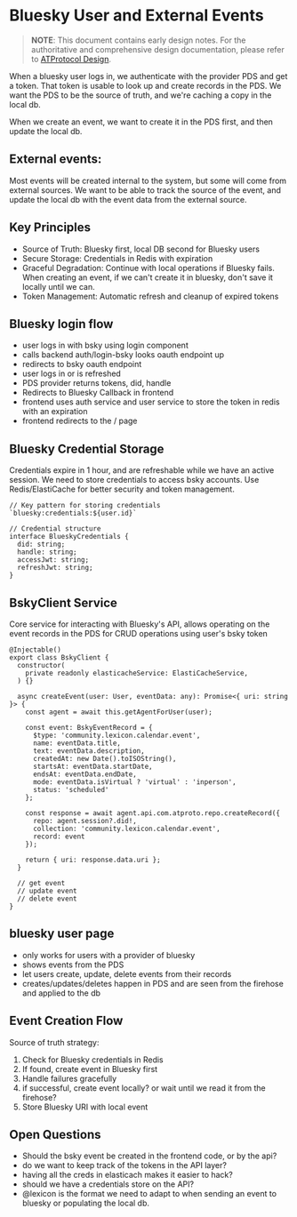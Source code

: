 
# Bluesky User and External Events

> **NOTE**: This document contains early design notes. For the authoritative and comprehensive design documentation, please refer to [ATProtocol Design](/design-notes/atprotocol-design.md).

When a bluesky user logs in, we authenticate with the provider PDS and get a token.
That token is usable to look up and create records in the PDS.
We want the PDS to be the source of truth, and we're caching a copy in the local db.

When we create an event, we want to create it in the PDS first, and then update the local db.

## External events:

Most events will be created internal to the system, but some will come from external sources.
We want to be able to track the source of the event, and update the local db with the event data from the external source.


## Key Principles

- Source of Truth: Bluesky first, local DB second for Bluesky users
- Secure Storage: Credentials in Redis with expiration
- Graceful Degradation: Continue with local operations if Bluesky fails. When creating an event, if we can't create it in bluesky, don't save it locally until we can.
- Token Management: Automatic refresh and cleanup of expired tokens

## Bluesky login flow

- user logs in with bsky using login component
- calls backend auth/login-bsky looks oauth endpoint up
- redirects to bsky oauth endpoint
- user logs in or is refreshed
- PDS provider returns tokens, did, handle
- Redirects to Bluesky Callback in frontend
- frontend uses auth service and user service to store the token in redis with an expiration
- frontend redirects to the / page

## Bluesky Credential Storage

Credentials expire in 1 hour, and are refreshable while we have an active session.
We need to store credentials to access bsky accounts.
Use Redis/ElastiCache for better security and token management.


```
// Key pattern for storing credentials
`bluesky:credentials:${user.id}`

// Credential structure
interface BlueskyCredentials {
  did: string;
  handle: string;
  accessJwt: string;
  refreshJwt: string;
}
```

## BskyClient Service

Core service for interacting with Bluesky's API, allows operating on the event records in the PDS for CRUD operations using user's bsky token

```
@Injectable()
export class BskyClient {
  constructor(
    private readonly elasticacheService: ElastiCacheService,
  ) {}

  async createEvent(user: User, eventData: any): Promise<{ uri: string }> {
    const agent = await this.getAgentForUser(user);
    
    const event: BskyEventRecord = {
      $type: 'community.lexicon.calendar.event',
      name: eventData.title,
      text: eventData.description,
      createdAt: new Date().toISOString(),
      startsAt: eventData.startDate,
      endsAt: eventData.endDate,
      mode: eventData.isVirtual ? 'virtual' : 'inperson',
      status: 'scheduled'
    };

    const response = await agent.api.com.atproto.repo.createRecord({
      repo: agent.session?.did!,
      collection: 'community.lexicon.calendar.event',
      record: event
    });

    return { uri: response.data.uri };
  }

  // get event
  // update event
  // delete event
}
```

## bluesky user page

- only works for users with a provider of bluesky
- shows events from the PDS
- let users create, update, delete events from their records
- creates/updates/deletes happen in PDS and are seen from the firehose and applied to the db

## Event Creation Flow

Source of truth strategy:

1. Check for Bluesky credentials in Redis
2. If found, create event in Bluesky first
3. Handle failures gracefully
4. if successful, create event locally? or wait until we read it from the firehose?
5. Store Bluesky URI with local event

## Open Questions

- Should the bsky event be created in the frontend code, or by the api?
- do we want to keep track of the tokens in the API layer?
- having all the creds in elasticach makes it easier to hack?
- should we have a credentials store on the API?
- @lexicon is the format we need to adapt to when sending an event to bluesky or populating the local db.
